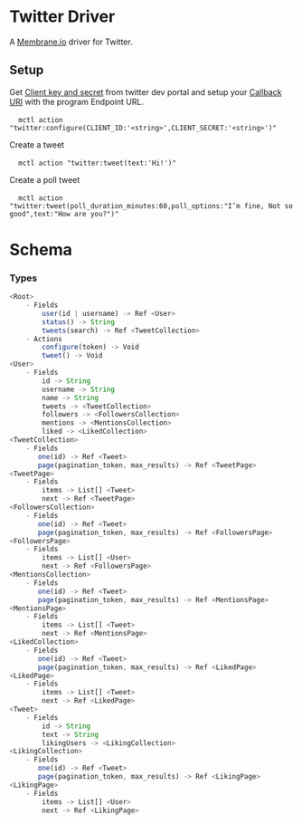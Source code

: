 # Twitter Driver

A [Membrane.io](https://membrane.io/) driver for Twitter.

## Setup

Get [Client key and secret](https://developer.twitter.com/en/portal) from twitter dev portal and setup your [Callback URI](https://developer.twitter.com/en/docs/apps/callback-urls) with the program Endpoint URL.

$~~~~$`mctl action "twitter:configure(CLIENT_ID:'<string>',CLIENT_SECRET:'<string>')"`

Create a tweet

$~~~~$`mctl action "twitter:tweet(text:'Hi!')"`

Create a poll tweet

$~~~~$`mctl action "twitter:tweet(poll_duration_minutes:60,poll_options:"I’m fine, Not so good",text:"How are you?")"`

# Schema

### Types
```javascript
<Root>
    - Fields
        user(id | username) -> Ref <User>
        status() -> String
        tweets(search) -> Ref <TweetCollection>
    - Actions
        configure(token) -> Void
        tweet() -> Void
<User>
    - Fields
        id -> String
        username -> String
        name -> String
        tweets -> <TweetCollection>
        followers -> <FollowersCollection>
        mentions -> <MentionsCollection>
        liked -> <LikedCollection>
<TweetCollection>
    - Fields
       one(id) -> Ref <Tweet>
       page(pagination_token, max_results) -> Ref <TweetPage>
<TweetPage>
    - Fields
        items -> List[] <Tweet>
        next -> Ref <TweetPage>
<FollowersCollection>
    - Fields
       one(id) -> Ref <Tweet>
       page(pagination_token, max_results) -> Ref <FollowersPage>
<FollowersPage>
    - Fields
        items -> List[] <User>
        next -> Ref <FollowersPage>
<MentionsCollection>
    - Fields
       one(id) -> Ref <Tweet>
       page(pagination_token, max_results) -> Ref <MentionsPage>
<MentionsPage>
    - Fields
        items -> List[] <Tweet>
        next -> Ref <MentionsPage>
<LikedCollection>
    - Fields
       one(id) -> Ref <Tweet>
       page(pagination_token, max_results) -> Ref <LikedPage>
<LikedPage>
    - Fields
        items -> List[] <Tweet>
        next -> Ref <LikedPage>
<Tweet>
    - Fields
        id -> String
        text -> String
        likingUsers -> <LikingCollection>
<LikingCollection>
    - Fields
       one(id) -> Ref <Tweet>
       page(pagination_token, max_results) -> Ref <LikingPage>
<LikingPage>
    - Fields
        items -> List[] <User>
        next -> Ref <LikingPage>
```
